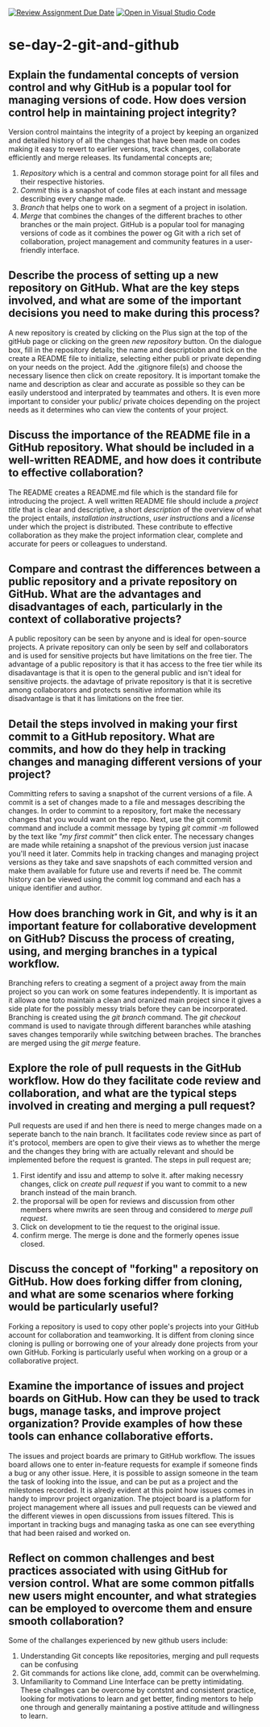 [![Review Assignment Due Date](https://classroom.github.com/assets/deadline-readme-button-22041afd0340ce965d47ae6ef1cefeee28c7c493a6346c4f15d667ab976d596c.svg)](https://classroom.github.com/a/8wgCKhpZ)
[![Open in Visual Studio Code](https://classroom.github.com/assets/open-in-vscode-2e0aaae1b6195c2367325f4f02e2d04e9abb55f0b24a779b69b11b9e10269abc.svg)](https://classroom.github.com/online_ide?assignment_repo_id=18385869&assignment_repo_type=AssignmentRepo)
# se-day-2-git-and-github
## Explain the fundamental concepts of version control and why GitHub is a popular tool for managing versions of code. How does version control help in maintaining project integrity?
Version control maintains the integrity of a project by keeping an organized and detailed history of all the changes that have been made on codes making it easy to revert to earlier versions, track changes, collaborate efficiently and merge releases.
Its fundamental concepts are;
1. _Repository_ which is a central and common storage point for all files and their respective histories.
2. _Commit_ this is a snapshot of code files at each instant and message describing every change made.
3. _Branch_ that helps one to work on a segment of a project in isolation.
4. _Merge_ that combines the changes of the different braches to other branches or the main project.
GitHub is a popular tool for managing versions of code as it combines the power og Git with a rich set of collaboration, project management and community features in a user-friendly interface.


## Describe the process of setting up a new repository on GitHub. What are the key steps involved, and what are some of the important decisions you need to make during this process?
A new repository is created by clicking on the Plus sign at the top of the gitHub page or clicking on the green _new repository_ button. On the dialogue box, fill in the repository details; the name and descriptiobn and tick on the create a README file to initialize, selecting either publi or private depending on your needs on the project. Add the .gitignore file(s) and choose the necessary lisence then click on create repository.
It is important tomake the name and description as clear and accurate as possible so they can be easily understood and interprated by teammates and others. It is even more important to consider your public/ private choices depending on the project needs as it determines who can view the contents of your project.

## Discuss the importance of the README file in a GitHub repository. What should be included in a well-written README, and how does it contribute to effective collaboration?
The README creates a README.md file which is the standard file for introducing the project. A well written README file should include a _project title_ that is clear and descriptive, a short _description_ of the overview of what the project entails, _installation instructions_, _user instructions_ and a _license_ under which the project is distributed. These contribute to effective collaboration as they make the project information clear, complete and accurate for peers or colleagues to understand.


## Compare and contrast the differences between a public repository and a private repository on GitHub. What are the advantages and disadvantages of each, particularly in the context of collaborative projects?
A public repository can be seen by anyone and is ideal for open-source projects. A private repository can only be seen by self and collaborators and is used for sensitive projects but have limitations on the free tier. The advantage of a public repository is that it has access to the free tier while its disadavantage is that it is open to the general public and isn't ideal for sensitive projects. the adavtage of private repository is that it is secretive among collaborators and protects sensitive information while its disadvantage is that it has limitations on the free tier.


## Detail the steps involved in making your first commit to a GitHub repository. What are commits, and how do they help in tracking changes and managing different versions of your project?
Committing refers to saving a snapshot of the current versions of a file. A commit is a set of changes made to a file and messages describing the changes. 
In order to commint to a repository, fort make the necessary changes that you would want on the repo. Next, use the git commit command and include a commit message by typing _git commit -m_ followed by the text like _"my first commit"_ then click enter. The necessary changes are made while retaining a snapshot of the previous version just inacase you'll need it later. 
Commits help in tracking changes and managing project versions as they take and save snapshots of each committed version and make them available for future use and reverts if need be. The commit history can be viewed using the commit log command and each has a unique identifier and author.


## How does branching work in Git, and why is it an important feature for collaborative development on GitHub? Discuss the process of creating, using, and merging branches in a typical workflow.
Branching refers to creating a segment of a project away from the main project so you can work on some features independently. It is important as it allowa one toto maintain a clean and oranized main project
since it gives a side plate for the possibly messy trials before they can be incorporated. Branching is created using the _git branch_ command. The _git checkout_ command is used to navigate through different baranches while atashing saves changes temporarily while switching between braches. The branches are merged using the _git merge_ feature.


## Explore the role of pull requests in the GitHub workflow. How do they facilitate code review and collaboration, and what are the typical steps involved in creating and merging a pull request?
Pull requests are used if and hen there is need to merge changes made on a seperate banch to the nain branch. It facilitates code review since as part of it's protocol, members are open to give their views as to whether the merge and the changes they bring with are actually relevant and should be implemented before the request is granted.
The steps in pull request are;
1. First identify and issu and attemp to solve it. after making necessry changes, click on _create pull request_ if you want to commit to a new branch instead of the main branch.
2. the proporsal will be open for reviews and discussion from other members where mwrits are seen throug and considered to _merge pull request_.
3. Click on development to tie the request to the original issue.
4. confirm merge. The merge is done and the formerly openes issue closed.


## Discuss the concept of "forking" a repository on GitHub. How does forking differ from cloning, and what are some scenarios where forking would be particularly useful?
Forking a repository is used to copy other pople's projects into your GitHub account for collaboration and teamworking. It is diffent from cloning since cloning is pulling or borrowing one of your already done
projects from your own GitHub. Forking is particularly useful when working on a group or a collaborative project.


## Examine the importance of issues and project boards on GitHub. How can they be used to track bugs, manage tasks, and improve project organization? Provide examples of how these tools can enhance collaborative efforts.
The issues and project boards are primary to GitHub workflow. The issues board allows one to enter in-feature requests for example if someone finds a bug or any other issue. Here, it is possible to assign someone in the team the task of looking into the issue, and can be put as a project and the milestones recorded. It is alredy evident at this point how issues comes in handy to improvr project organization. 
The ptoject board is a platform for project management where all issues and pull requests can be viewed and the different viewes in open discussions from issues filtered. This is important in tracking bugs and managing taska as one can see everything that had been raised and worked on.


## Reflect on common challenges and best practices associated with using GitHub for version control. What are some common pitfalls new users might encounter, and what strategies can be employed to overcome them and ensure smooth collaboration?
Some of the challanges experienced by new github users include:
1. Understanding Git concepts like repositories, merging and pull requests can be confusing
2. Git commands for actions like clone, add, commit can be overwhelming.
3. Unfamiliarity to Command Line Interface  can be pretty intimidating.
These challnges can be overcome by contstnt and consistent practice, looking for motivations to learn and get better, finding mentors to help one through and generally maintaning a postive attitude and willingness to learn.


